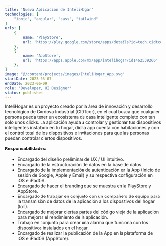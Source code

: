 ```yaml
---
title: 'Nueva Aplicación de InteliHogar'
technologies: [
    "ionic", "angular", "sass", "tailwind"
]
urls: [
    {
        name: 'PlayStore',
        url: 'https://play.google.com/store/apps/details?id=tech.cidtcor.intelihogar&hl=es_MX'
    },
    {
        name: 'AppStore',
        url: 'https://apps.apple.com/mx/app/intelihogar/id1462539266'
    },
]
image: "@/content/projects/images/InteliHogar_App.svg"
startDate: 2023-03-07
endDate: 2023-06-09
role: 'Developer, UI Designer'
status: published
---
```

InteliHogar es un proyecto creado por la área de innovación y desarrollo tecnológico de Córdova Industrial (CIDTcor), en el cual busca que cualquier persona pueda tener un ecosistema de casa inteligente completo con tan solo unos clicks. La aplicación ayuda a controlar y gestionar tus dispositivos inteligentes instalado en tu hogar, dicha app cuenta con habitaciones y con el control total de los dispositivos e invitaciones para que las personas puedan controlar ciertos dispositivos. 
\
\
**Responsabilidades:**

- Encargado del diseño preliminar de UX / UI intuitivo. 
- Encargado de la estructuración de datos en la base de datos.
- Encargado de la implementación de autenticación en la App (Inicio de sesión de Google, Apple y Email) y su respectiva configuración en iOS e iPadOS.
- Encargado de hacer el branding que se muestra en la PlayStore y AppStore.
- Encargado de trabajar en conjunto con un compañero de equipo para la transmisión de datos de la aplicación a los dispositivos del hogar (IoT).
- Encargado de mejorar ciertas partes del código viejo de la aplicación para mejorar el rendimiento de la aplicación.
- Trabajo en conjunto para crear una alarma que funciona con los dispositivos instalados en el hogar.
- Encargado de realizar la publicación de la App en la plataforma de iOS e iPadOS (AppStore). 

<style>
    ul {
		list-style: disc !important;
		margin: 18px 0px !important;
		padding: 0px 0px 0px 40px !important;
	}
</style>
